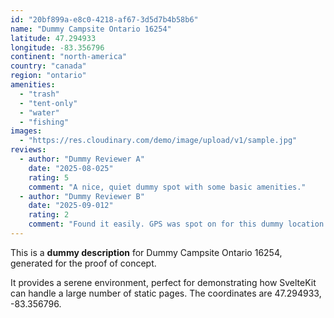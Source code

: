 ```yaml
---
id: "20bf899a-e8c0-4218-af67-3d5d7b4b58b6"
name: "Dummy Campsite Ontario 16254"
latitude: 47.294933
longitude: -83.356796
continent: "north-america"
country: "canada"
region: "ontario"
amenities:
  - "trash"
  - "tent-only"
  - "water"
  - "fishing"
images:
  - "https://res.cloudinary.com/demo/image/upload/v1/sample.jpg"
reviews:
  - author: "Dummy Reviewer A"
    date: "2025-08-025"
    rating: 5
    comment: "A nice, quiet dummy spot with some basic amenities."
  - author: "Dummy Reviewer B"
    date: "2025-09-012"
    rating: 2
    comment: "Found it easily. GPS was spot on for this dummy location."
---
```


This is a **dummy description** for Dummy Campsite Ontario 16254, generated for the proof of concept.

It provides a serene environment, perfect for demonstrating how SvelteKit can handle a large number of static pages. The coordinates are 47.294933, -83.356796.
